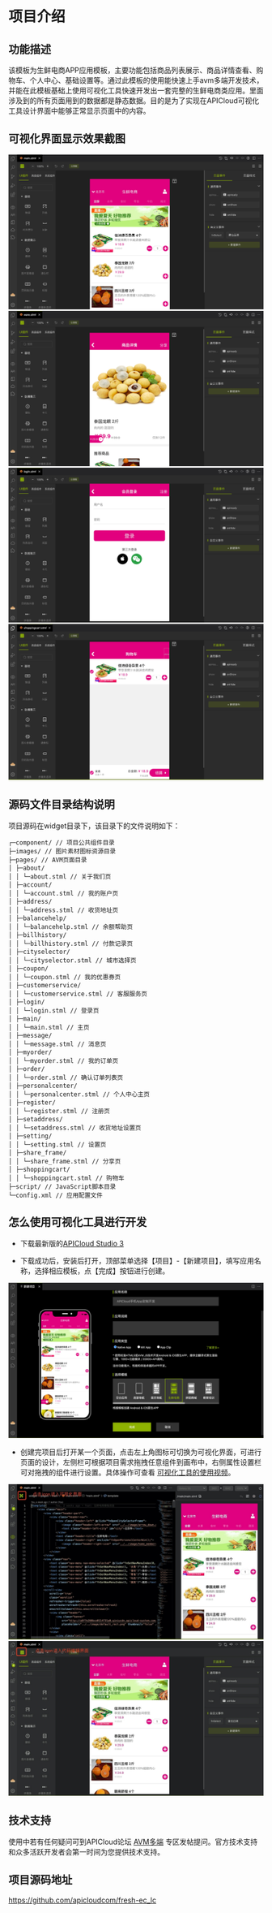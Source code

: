 # 项目介绍
## 功能描述

该模板为生鲜电商APP应用模板，主要功能包括商品列表展示、商品详情查看、购物车、个人中心、基础设置等。通过此模板的使用能快速上手avm多端开发技术，并能在此模板基础上使用可视化工具快速开发出一套完整的生鲜电商类应用。里面涉及到的所有页面用到的数据都是静态数据。目的是为了实现在APICloud可视化工具设计界面中能够正常显示页面中的内容。

## 可视化界面显示效果截图

![](./docs/main.png)
![](./docs/detail.png)
![](./docs/login.png)
![](./docs/cart.png)

## 源码文件目录结构说明

项目源码在widget目录下，该目录下的文件说明如下：
```
┌─component/ // 项目公共组件目录 
├─images/ // 图片素材图标资源目录 
├─pages/ // AVM页面目录 
│ ├─about/ 
│ │ └─about.stml // 关于我们页 
│ ├─account/ 
│ │ └─account.stml // 我的账户页 
│ ├─address/ 
│ │ └─address.stml // 收货地址页 
│ ├─balancehelp/ 
│ │ └─balancehelp.stml // 余额帮助页 
│ ├─billhistory/ 
│ │ └─billhistory.stml // 付款记录页 
│ ├─cityselector/ 
│ │ └─cityselector.stml // 城市选择页 
│ ├─coupon/ 
│ │ └─coupon.stml // 我的优惠券页 
│ ├─customerservice/ 
│ │ └─customerservice.stml // 客服服务页 
│ ├─login/ 
│ │ └─login.stml // 登录页 
│ ├─main/ 
│ │ └─main.stml // 主页 
│ ├─message/ 
│ │ └─message.stml // 消息页 
│ ├─myorder/ 
│ │ └─myorder.stml // 我的订单页 
│ ├─order/ 
│ │ └─order.stml // 确认订单列表页 
│ ├─personalcenter/ 
│ │ └─personalcenter.stml // 个人中心主页 
│ ├─register/ 
│ │ └─register.stml // 注册页 
│ ├─setaddress/ 
│ │ └─setaddress.stml // 收货地址设置页 
│ ├─setting/ 
│ │ └─setting.stml // 设置页 
│ ├─share_frame/ 
│ │ └─share_frame.stml // 分享页 
│ ├─shoppingcart/ 
│ │ └─shoppingcart.stml // 购物车 
├─script/ // JavaScript脚本目录 
└─config.xml // 应用配置文件
```

## 怎么使用可视化工具进行开发

+ 下载最新版的[APICloud Studio 3](https://www.apicloud.com/studio3#downloadBtn)

+ 下载成功后，安装后打开，顶部菜单选择【项目】-【新建项目】，填写应用名称，选择相应模板，点【完成】按钮进行创建。

![](./docs/create.png)

+ 创建完项目后打开某一个页面，点击左上角图标可切换为可视化界面，可进行页面的设计，左侧栏可根据项目需求拖拽任意组件到画布中，右侧属性设置栏可对拖拽的组件进行设置。具体操作可查看 [可视化工具的使用视频](https://www.apicloud.com/video_play/20_1825)。

![](./docs/code.png)
![](./docs/visual.png)

## 技术支持

使用中若有任何疑问可到APICloud论坛 [AVM多端](https://developer.yonyou.com/forum-71-1.html) 专区发帖提问。官方技术支持和众多活跃开发者会第一时间为您提供技术支持。


## 项目源码地址

https://github.com/apicloudcom/fresh-ec_lc
